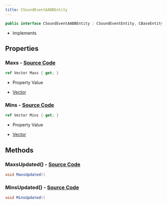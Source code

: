 ```yaml
---
title: CSoundEventAABBEntity
---
```


```csharp
public interface CSoundEventAABBEntity : CSoundEventEntity, CBaseEntity, CEntityInstance, ISchemaClass<CEntityInstance>, ISchemaClass<CBaseEntity>, ISchemaClass<CSoundEventEntity>, ISchemaClass<CSoundEventAABBEntity>, ISchemaField, ISchemaClass, INativeHandle
```

- Implements

## Properties

### **Maxs** - [Source Code](https://github.com/swiftly-solution/swiftlys2/blob/main/managed/src/SwiftlyS2.Generated/Schemas/Interfaces/CSoundEventAABBEntity.cs#L18)

```csharp
ref Vector Maxs { get; }
```

- Property Value

- [Vector](/docs/api/shared/natives/vector)

### **Mins** - [Source Code](https://github.com/swiftly-solution/swiftlys2/blob/main/managed/src/SwiftlyS2.Generated/Schemas/Interfaces/CSoundEventAABBEntity.cs#L16)

```csharp
ref Vector Mins { get; }
```

- Property Value

- [Vector](/docs/api/shared/natives/vector)

## Methods

### **MaxsUpdated()** - [Source Code](https://github.com/swiftly-solution/swiftlys2/blob/main/managed/src/SwiftlyS2.Generated/Schemas/Interfaces/CSoundEventAABBEntity.cs#L21)

```csharp
void MaxsUpdated()
```

### **MinsUpdated()** - [Source Code](https://github.com/swiftly-solution/swiftlys2/blob/main/managed/src/SwiftlyS2.Generated/Schemas/Interfaces/CSoundEventAABBEntity.cs#L20)

```csharp
void MinsUpdated()
```

